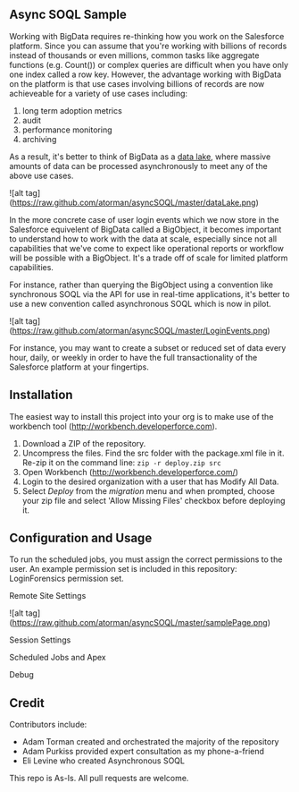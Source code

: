 ## Async SOQL Sample

Working with BigData requires re-thinking how you work on the Salesforce platform. Since you can assume that you're working with billions of records instead of thousands or even millions, common tasks like aggregate functions (e.g. Count()) or complex queries are difficult when you have only one index called a row key. However, the advantage working with BigData on the platform is that use cases involving billions of records are now achieveable for a variety of use cases including:

1. long term adoption metrics
2. audit
3. performance monitoring
4. archiving

As a result, it's better to think of BigData as a [data lake](https://en.wikipedia.org/wiki/Data_lake), where massive amounts of data can be processed asynchronously to meet any of the above use cases.

![alt tag] (https://raw.github.com/atorman/asyncSOQL/master/dataLake.png)

In the more concrete case of user login events which we now store in the Salesforce equivelent of BigData called a BigObject, it becomes important to understand how to work with the data at scale, especially since not all capabilities that we've come to expect like operational reports or workflow will be possible with a BigObject. It's a trade off of scale for limited platform capabilities.

For instance, rather than querying the BigObject using a convention like synchronous SOQL via the API for use in real-time applications, it's better to use a new convention called asynchronous SOQL which is now in pilot. 

![alt tag] (https://raw.github.com/atorman/asyncSOQL/master/LoginEvents.png)

For instance, you may want to create a subset or reduced set of data every hour, daily, or weekly in order to have the full transactionality of the Salesforce platform at your fingertips.

## Installation

The easiest way to install this project into your org is to make use of the workbench tool (http://workbench.developerforce.com).  

1. Download a ZIP of the repository. 
2. Uncompress the files. Find the src folder with the package.xml file in it. Re-zip it on the command line: 
```zip -r deploy.zip src```
3. Open Workbench (http://workbench.developerforce.com/) 
4. Login to the desired organization with a user that has Modify All Data.  
5. Select *Deploy* from the *migration* menu and when prompted, choose your zip file and select 'Allow Missing Files' checkbox before deploying it.


## Configuration and Usage

To run the scheduled jobs, you must assign the correct permissions to the user. An example permission set is included in this repository: LoginForensics permission set.

Remote Site Settings

![alt tag] (https://raw.github.com/atorman/asyncSOQL/master/samplePage.png)

Session Settings

Scheduled Jobs and Apex

Debug




## Credit

Contributors include:

* Adam Torman created and orchestrated the majority of the repository
* Adam Purkiss provided expert consultation as my phone-a-friend
* Eli Levine who created Asynchronous SOQL

This repo is As-Is. All pull requests are welcome.